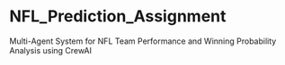 # NFL_Prediction_Assignment
Multi-Agent System for NFL Team Performance and Winning Probability Analysis using CrewAI
